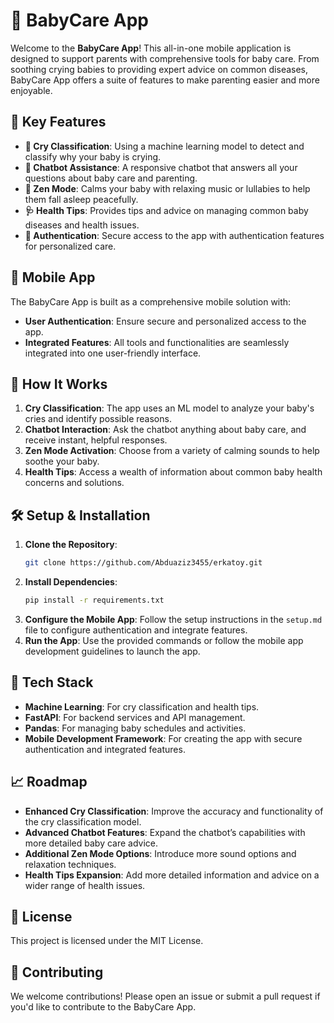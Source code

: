 # 🍼 BabyCare App

Welcome to the **BabyCare App**! This all-in-one mobile application is designed to support parents with comprehensive tools for baby care. From soothing crying babies to providing expert advice on common diseases, BabyCare App offers a suite of features to make parenting easier and more enjoyable.

## 🌟 Key Features

- **👶 Cry Classification**: Using a machine learning model to detect and classify why your baby is crying.
- **🤖 Chatbot Assistance**: A responsive chatbot that answers all your questions about baby care and parenting.
- **🎵 Zen Mode**: Calms your baby with relaxing music or lullabies to help them fall asleep peacefully.
- **🩺 Health Tips**: Provides tips and advice on managing common baby diseases and health issues.
- **🔐 Authentication**: Secure access to the app with authentication features for personalized care.

## 📱 Mobile App

The BabyCare App is built as a comprehensive mobile solution with:
- **User Authentication**: Ensure secure and personalized access to the app.
- **Integrated Features**: All tools and functionalities are seamlessly integrated into one user-friendly interface.

## 🚀 How It Works

1. **Cry Classification**: The app uses an ML model to analyze your baby's cries and identify possible reasons.
2. **Chatbot Interaction**: Ask the chatbot anything about baby care, and receive instant, helpful responses.
3. **Zen Mode Activation**: Choose from a variety of calming sounds to help soothe your baby.
4. **Health Tips**: Access a wealth of information about common baby health concerns and solutions.

## 🛠️ Setup & Installation

1. **Clone the Repository**:
    ```bash
    git clone https://github.com/Abduaziz3455/erkatoy.git
    ```
2. **Install Dependencies**:
    ```bash
    pip install -r requirements.txt
    ```
3. **Configure the Mobile App**: Follow the setup instructions in the `setup.md` file to configure authentication and integrate features.
4. **Run the App**: Use the provided commands or follow the mobile app development guidelines to launch the app.

## 🧩 Tech Stack

- **Machine Learning**: For cry classification and health tips.
- **FastAPI**: For backend services and API management.
- **Pandas**: For managing baby schedules and activities.
- **Mobile Development Framework**: For creating the app with secure authentication and integrated features.

## 📈 Roadmap

- **Enhanced Cry Classification**: Improve the accuracy and functionality of the cry classification model.
- **Advanced Chatbot Features**: Expand the chatbot’s capabilities with more detailed baby care advice.
- **Additional Zen Mode Options**: Introduce more sound options and relaxation techniques.
- **Health Tips Expansion**: Add more detailed information and advice on a wider range of health issues.

## 📝 License

This project is licensed under the MIT License.

## 🤝 Contributing

We welcome contributions! Please open an issue or submit a pull request if you'd like to contribute to the BabyCare App.
